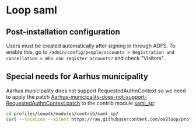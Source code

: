 # Loop saml

## Post-installation configuration

Users must be created automatically after signing in through ADFS. To
enable this, go to `/admin/config/people/accounts > Registration and
cancellation > Who can register accounts?` and check "Visitors".

## Special needs for Aarhus municipality

Aarhus municipality does not support RequestedAuthnContext so we need to apply
the patch
[Aarhus-municipality-does-not-support-RequestedAuthnContext.patch](https://raw.githubusercontent.com/os2loop/profile/master/patches/Aarhus-municipality-does-not-support-RequestedAuthnContext.patch)
to the contrib module [saml_sp](https://www.drupal.org/project/saml_sp):

```sh
cd profiles/loopdk/modules/contrib/saml_sp/
curl --location --silent https://raw.githubusercontent.com/os2loop/profile/master/patches/Aarhus-municipality-does-not-support-RequestedAuthnContext.patch | patch --strip=1
```
